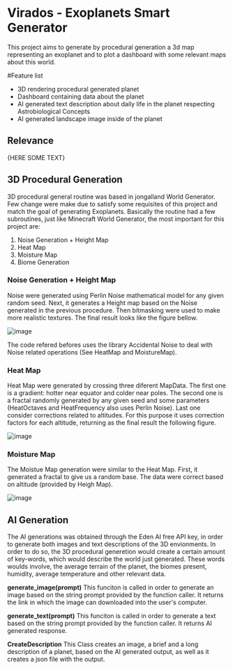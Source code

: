 # Virados - Exoplanets Smart Generator
This project aims to generate by procedural generation a 3d map representing an exoplanet and to plot a dashboard with some relevant maps about this world.

#Feature list 
- 3D rendering procedural generated planet
- Dashboard containing data about the planet
- AI generated text description about daily life in the planet respecting Astrobiological Concepts
- AI generated landscape image inside of the planet

## Relevance
{HERE SOME TEXT}

## 3D Procedural Generation
3D procedural general routine was based in jongalland World Generator. Few change were make due to satisfy some requisites of this project and match the goal of generating Exoplanets.
Basically the routine had a few subroutines, just like Minecraft World Generator, the most important for this project are:
  1) Noise Generation + Height Map
  2) Heat Map
  3) Moisture Map
  4) Biome Generation

### Noise Generation + Height Map
Noise were generated using Perlin Noise mathematical model for any given random seed. Next, it generates a Height map based on the Noise generated in the previous procedure. Then bitmasking were used to make more realistic textures. The final result looks like the figure bellow.

![image](https://github.com/jKrachinski/Virados---NASA-Hackathon/assets/129566256/c86b35e2-cfa5-4aef-8d6e-7a47deaaca8e)

The code refered befores uses the library Accidental Noise to deal with Noise related operations (See HeatMap and MoistureMap).
### Heat Map
Heat Map were generated by crossing three diferent MapData. The first one is a gradient: hotter near equator and colder near poles. The second one is a fractal randomly generated by any given seed and some parameters (HeatOctaves and HeatFrequency also uses Perlin Noise). Last one consider corrections related to altitudes. For this purpose it uses correction factors for each altitude, returning as the final result the following figure.

![image](https://github.com/jKrachinski/Virados---NASA-Hackathon/assets/129566256/19984636-71b7-4562-a601-a77dd5ce0787)

### Moisture Map
The Moistue Map generation were similar to the Heat Map. First, it generated a fractal to give us a random base. The data were correct based on altitude (provided by Heigh Map).

![image](https://github.com/jKrachinski/Virados---NASA-Hackathon/assets/129566256/8ce64dcf-df67-4452-a21e-e5962f963791)

## AI Generation
The AI generations was obtained through the Eden AI free API key, in order to generate both images and text descriptions of the 3D envionments. In order to do so, the 3D procedural generetion would create a certain amount of key-words, which would describe the world just generated. These words woulds involve, the average terrain of the planet, the biomes present, humidity, average temperature and other relevant data.

**generate_image(prompt)**
This funciton is called in order to generate an image based on the string prompt provided by the function caller.
It returns the link in which the image can downloaded into the user's computer.

**generate_text(prompt)**
This funciton is called in order to generate a text based on the string prompt provided by the function caller.
It returns AI generated response.

**CreateDescription**
This Class creates an image, a brief and a long description of a planet, based on the AI generated output, as well as it creates a json file with the output.
  
  
